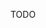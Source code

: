 <!--
.. title: Datenschutzerklärung
.. slug: datenschutz
.. date: 2019-08-04 20:13:38 UTC+02:00
.. tags: 
.. category: 
.. link: 
.. description: 
.. type: text
-->

TODO
